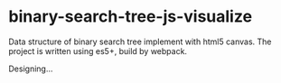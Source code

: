 binary-search-tree-js-visualize
===
Data structure of binary search tree implement with html5 canvas.
The project is written using es5+, build by webpack.

Designing...
